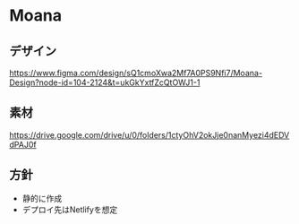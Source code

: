 # Moana

## デザイン
https://www.figma.com/design/sQ1cmoXwa2Mf7A0PS9Nfi7/Moana-Design?node-id=104-2124&t=ukGkYxtfZcQtOWJ1-1

## 素材
https://drive.google.com/drive/u/0/folders/1ctyOhV2okJje0nanMyezi4dEDVdPAJ0f

## 方針
- 静的に作成
- デプロイ先はNetlifyを想定
